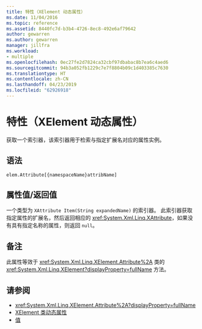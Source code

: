 ```yaml
---
title: 特性（XElement 动态属性）
ms.date: 11/04/2016
ms.topic: reference
ms.assetid: 8440fc7d-b3b4-4726-8ec8-492e6af79642
author: gewarren
ms.author: gewarren
manager: jillfra
ms.workload:
- multiple
ms.openlocfilehash: 0ec27fe2d7824ca32cbf97dbabac8b7ea6c4aed6
ms.sourcegitcommit: 94b3a052fb1229c7e7f8804b09c1d403385c7630
ms.translationtype: HT
ms.contentlocale: zh-CN
ms.lasthandoff: 04/23/2019
ms.locfileid: "62926918"
---
```

# <a name="attribute-xelement-dynamic-property"></a>特性（XElement 动态属性）

获取一个索引器，该索引器用于检索与指定扩展名对应的属性实例。

## <a name="syntax"></a>语法

```xaml
elem.Attribute[{namespaceName}attribName]
```

## <a name="property-valuereturn-value"></a>属性值/返回值

一个类型为 `XAttribute Item(String expandedName)` 的索引器。 此索引器获取指定属性的扩展名，然后返回相应的 <xref:System.Xml.Linq.XAttribute>，如果没有具有指定名称的属性，则返回 `null`。

## <a name="remarks"></a>备注

此属性等效于 <xref:System.Xml.Linq.XElement.Attribute%2A> 类的 <xref:System.Xml.Linq.XElement?displayProperty=fullName> 方法。

## <a name="see-also"></a>请参阅

- <xref:System.Xml.Linq.XElement.Attribute%2A?displayProperty=fullName>
- [XElement 类动态属性](../designers/xelement-class-dynamic-properties.md)
- [值](../designers/value-xattribute-dynamic-property.md)
